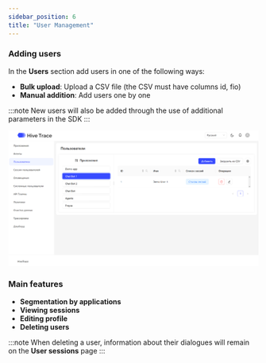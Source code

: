 ```yaml
---
sidebar_position: 6
title: "User Management"
---
```


### Adding users

In the **Users** section add users in one of the following ways:

- **Bulk upload**: Upload a CSV file (the CSV must have columns id, fio)
- **Manual addition**: Add users one by one

:::note
New users will also be added through the use of additional parameters in the SDK
:::

![Users](/img/users.png)

### Main features

- **Segmentation by applications**
- **Viewing sessions**
- **Editing profile**
- **Deleting users**

:::note
When deleting a user, information about their dialogues will remain on the **User sessions** page
::: 